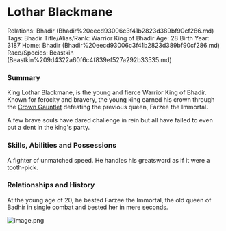 # Lothar Blackmane

Relations: Bhadir (Bhadir%20eecd93006c3f41b2823d389bf90cf286.md) 
Tags: Bhadir
Title/Alias/Rank: Warrior King of Bhadir
Age: 28
Birth Year: 3187
Home: Bhadir (Bhadir%20eecd93006c3f41b2823d389bf90cf286.md) 
Race/Species: Beastkin (Beastkin%209d4322a60f6c4f839ef527a292b33535.md)

### Summary

King Lothar Blackmane, is the young and fierce Warrior King of Bhadir. Known for ferocity and bravery, the young king earned his crown through the [Crown Gauntlet](Crown%20Gauntlet%20dabb710fbe1a464a954b7d3527ae8d72.md) defeating the previous queen, Farzee the Immortal.

A few brave souls have dared challenge in rein but all have failed to even put a dent in the king's party.

### Skills, Abilities and Possessions

A fighter of unmatched speed. He handles his greatsword as if it were a tooth-pick.

### **Relationships and History**

At the young age of 20, he bested Farzee the Immortal, the old queen of Badhir in single combat and bested her in mere seconds.

![image.png](image%20144.png)